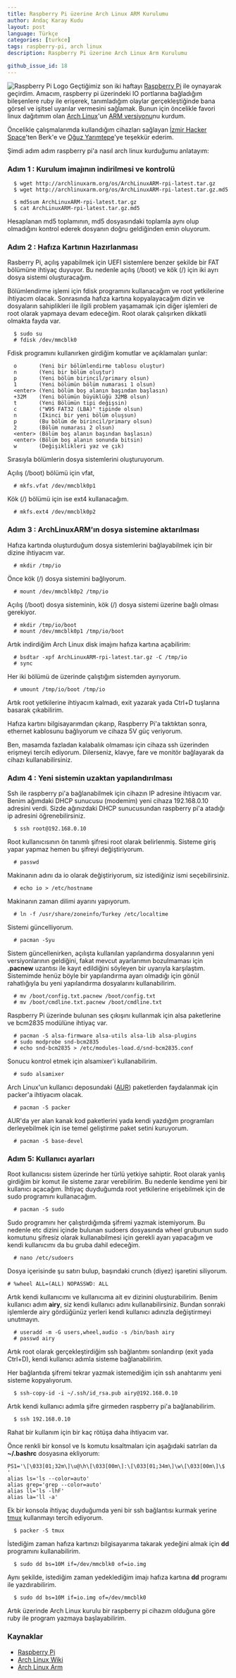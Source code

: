 ```yaml
---
title: Raspberry Pi üzerine Arch Linux ARM Kurulumu
author: Andaç Karay Kudu
layout: post
language: Türkçe
categories: [turkce]
tags: raspberry-pi, arch linux
description: Raspberry Pi üzerine Arch Linux Arm Kurulumu

github_issue_id: 18
---
```


![Raspberry Pi Logo](/img/raspberry_pi-logo.jpg)
Geçtiğimiz son iki haftayı [Raspberry Pi](http://www.raspberrypi.org/)
ile oynayarak geçirdim. Amacım, raspberry pi üzerindeki IO portlarına
bağladığım bileşenlere ruby ile erişerek, tanımladığım olaylar
gerçekleştiğinde bana görsel ve işitsel uyarılar vermesini sağlamak.
Bunun için öncelikle favori linux dağıtımım olan
[Arch Linux](http://archlinux.org)'un
[ARM versiyonu](http://archlinuxarm.org/)nu kurdum.

Öncelikle çalışmalarımda kullandığım cihazları sağlayan
[İzmir Hacker Space](http://izmirhs.org/)'ten Berk'e ve
[Oğuz Yarımtepe](https://twitter.com/oguzy)'ye teşekkür ederim.

Şimdi adım adım raspberry pi'a nasıl arch linux kurduğumu anlatayım:

### Adım 1 : Kurulum imajının indirilmesi ve kontrolü

~~~
  $ wget http://archlinuxarm.org/os/ArchLinuxARM-rpi-latest.tar.gz
  $ wget http://archlinuxarm.org/os/ArchLinuxARM-rpi-latest.tar.gz.md5

  $ md5sum ArchLinuxARM-rpi-latest.tar.gz
  $ cat ArchLinuxARM-rpi-latest.tar.gz.md5
~~~

Hesaplanan md5 toplamının, md5 dosyasındaki toplamla aynı olup olmadığını
kontrol ederek dosyanın doğru geldiğinden emin oluyorum.

### Adım 2 : Hafıza Kartının Hazırlanması

Rasberry Pi, açılış yapabilmek için UEFI sistemlere benzer şekilde bir
FAT bölümüne ihtiyaç duyuyor. Bu nedenle açılış (/boot) ve kök (/) için
iki ayrı dosya sistemi oluşturacağım.

Bölümlendirme işlemi için fdisk programını kullanacağım ve root
yetkilerine ihtiyacım olacak. Sonrasında hafıza kartına
kopyalayacağım dizin ve dosyaların sahiplikleri ile ilgili problem
yaşamamak için diğer işlemleri de root olarak yapmaya devam edeceğim.
Root olarak çalışırken dikkatli olmakta fayda var.

~~~
  $ sudo su
  # fdisk /dev/mmcblk0
~~~

Fdisk programını kullanırken girdiğim komutlar ve açıklamaları şunlar:

~~~
  o       (Yeni bir bölümlendirme tablosu oluştur)
  n       (Yeni bir bölüm oluştur)
  p       (Yeni bölüm birincil/primary olsun)
  1       (Yeni bölümün bölüm numarası 1 olsun)
  <enter> (Yeni bölüm boş alanın başından başlasın)
  +32M    (Yeni bölümün büyüklüğü 32MB olsun)
  t       (Yeni Bölümün tipi değişsin)
  c       ("W95 FAT32 (LBA)" tipinde olsun)
  n       (İkinci bir yeni bölüm oluşsun)
  p       (Bu bölüm de birincil/primary olsun)
  2       (Bölüm numarası 2 olsun)
  <enter> (Bölüm boş alanın başından başlasın)
  <enter> (Bölüm boş alanın sonunda bitsin)
  w       (Değişiklikleri yaz ve çık)
~~~

Sırasıyla bölümlerin dosya sistemlerini oluşturuyorum.

Açılış (/boot) bölümü için vfat,

~~~
  # mkfs.vfat /dev/mmcblk0p1
~~~

Kök (/) bölümü için ise ext4 kullanacağım.

~~~
  # mkfs.ext4 /dev/mmcblk0p2
~~~

### Adım 3 : ArchLinuxARM'ın dosya sistemine aktarılması

Hafıza kartında oluşturduğum dosya sistemlerini bağlayabilmek için bir
dizine ihtiyacım var.

~~~
  # mkdir /tmp/io
~~~

Önce kök (/) dosya sistemini bağlıyorum.

~~~
  # mount /dev/mmcblk0p2 /tmp/io
~~~

Açılış (/boot) dosya sisteminin, kök (/) dosya sistemi üzerine bağlı
olması gerekiyor.

~~~
  # mkdir /tmp/io/boot
  # mount /dev/mmcblk0p1 /tmp/io/boot
~~~

Artık indirdiğim Arch Linux disk imajını hafıza kartına açabilirim:

~~~
  # bsdtar -xpf ArchLinuxARM-rpi-latest.tar.gz -C /tmp/io
  # sync
~~~

Her iki bölümü de üzerinde çalıştığım sistemden ayırıyorum.

~~~
  # umount /tmp/io/boot /tmp/io
~~~

Artık root yetkilerine ihtiyacım kalmadı, exit yazarak yada Ctrl+D
tuşlarına basarak çıkabilirim.

Hafıza kartını bilgisayarımdan çıkarıp, Raspberry Pi'a taktıktan sonra,
ethernet kablosunu bağlıyorum ve cihaza 5V güç veriyorum.

Ben, masamda fazladan kalabalık olmaması için cihaza ssh üzerinden
erişmeyi tercih ediyorum. Dilerseniz, klavye, fare ve monitör bağlayarak
da cihazı kullanabilirsiniz.

### Adım 4 : Yeni sistemin uzaktan yapılandırılması

Ssh ile raspberry pi'a bağlanabilmek için cihazın IP adresine ihtiyacım
var. Benim ağımdaki DHCP sunucusu (modemim) yeni cihaza 192.168.0.10
adresini verdi. Sizde ağınızdaki DHCP sunucusundan raspberry pi'a
atadığı ip adresini öğrenebilirsiniz.

~~~
  $ ssh root@192.168.0.10
~~~

Root kullanıcısının ön tanımlı şifresi root olarak belirlenmiş. Sisteme
giriş yapar yapmaz hemen bu şifreyi değiştiriyorum.

~~~
  # passwd
~~~

Makinanın adını da io olarak değiştiriyorum, siz istediğiniz ismi
seçebilirsiniz.

~~~
  # echo io > /etc/hostname
~~~

Makinanın zaman dilimi ayarını yapıyorum.

~~~
  # ln -f /usr/share/zoneinfo/Turkey /etc/localtime
~~~

Sistemi güncelliyorum.

~~~
  # pacman -Syu
~~~

Sistem güncellenirken, açılışta kullanılan yapılandırma dosyalarının
yeni versiyonlarının geldiğini, fakat mevcut ayarlarımın bozulmaması
için **.pacnew** uzantısı ile kayıt edildiğini söyleyen bir uyarıyla
karşılaştım. Sistemimde henüz böyle bir yapılandırma ayarı olmadığı için
gönül rahatlığıyla bu yeni yapılandırma dosyalarını kullanabilirim.

~~~
  # mv /boot/config.txt.pacnew /boot/config.txt
  # mv /boot/cmdline.txt.pacnew /boot/cmdline.txt
~~~

Raspberry Pi üzerinde bulunan ses çıkışını kullanmak için alsa
paketlerine ve bcm2835 modülüne ihtiyaç var.

~~~
  # pacman -S alsa-firmware alsa-utils alsa-lib alsa-plugins
  # sudo modprobe snd-bcm2835
  # echo snd-bcm2835 > /etc/modules-load.d/snd-bcm2835.conf
~~~

Sonucu kontrol etmek için alsamixer'i kullanabilirim.

~~~
  # sudo alsamixer
~~~

Arch Linux'un kullanıcı deposundaki ([AUR](http://aur.archlinux.org/))
paketlerden faydalanmak için packer'a ihtiyacım olacak.

~~~
  # pacman -S packer
~~~

AUR'da yer alan kanak kod paketlerini yada kendi yazdığım programları
derleyebilmek için ise temel geliştirme paket setini kuruyorum.

~~~
  # pacman -S base-devel
~~~

### Adım 5: Kullanıcı ayarları

Root kullanıcısı sistem üzerinde her türlü yetkiye sahiptir. Root olarak
yanlış girdiğim bir komut ile sisteme zarar verebilirim. Bu nedenle
kendime yeni bir kullanıcı açacağım. İhtiyaç duyduğumda root yetkilerine
erişebilmek için de sudo programını kullanacağım.

~~~
  # pacman -S sudo
~~~

Sudo programını her çalıştırdığımda şifremi yazmak istemiyorum.
Bu nedenle etc dizini içinde bulunan sudoers dosyasında wheel grubunun
sudo komutunu şifresiz olarak kullanabilmesi için gerekli ayarı
yapacağım ve kendi kullanıcımı da bu gruba dahil edeceğim.

~~~
  # nano /etc/sudoers
~~~

Dosya içerisinde şu satırı bulup, başındaki crunch (diyez) işaretini
siliyorum.

    # %wheel ALL=(ALL) NOPASSWD: ALL

Artık kendi kullanıcımı ve kullanıcıma ait ev dizinini oluşturabilirim.
Benim kullanıcı adım **airy**, siz kendi kullanıcı adını
kullanabilirsiniz. Bundan sonraki işlemlerde airy gördüğünüz yerleri
kendi kullanıcı adınızla değiştirmeyi unutmayın.

~~~
  # useradd -m -G users,wheel,audio -s /bin/bash airy
  # passwd airy
~~~

Artık root olarak gerçekleştirdiğim ssh bağlantımı sonlandırıp (exit
yada Ctrl+D), kendi kullanıcı adımla sisteme bağlanabilirim.

Her bağlantıda şifremi tekrar yazmak istemediğim için ssh anahtarımı
yeni sisteme kopyalıyorum.

~~~
  $ ssh-copy-id -i ~/.ssh/id_rsa.pub airy@192.168.0.10
~~~

Artık kendi kullanıcı adımla şifre girmeden raspberry pi'a
bağlanabilirim.

~~~
  $ ssh 192.168.0.10
~~~

Rahat bir kullanım için bir kaç rötüşa daha ihtiyacım var.

Önce renkli bir konsol ve ls komutu kısaltmaları için aşağıdaki
satırları da **~/.bashrc** dosyasına ekliyorum:

    PS1='\[\033[01;32m\]\u@\h\[\033[00m\]:\[\033[01;34m\]\w\[\033[00m\]\$ '
    alias ls='ls --color=auto'
    alias grep='grep --color=auto'
    alias ll='ls -lhF'
    alias la='ll -a'

Ek bir konsola ihtiyaç duyduğumda yeni bir ssh bağlantısı kurmak yerine
[tmux](http://tmux.sourceforge.net/) kullanmayı tercih ediyorum.

~~~
  $ packer -S tmux
~~~

İstediğim zaman hafıza kartınızı bilgisayarıma takarak yedeğini
almak için **dd** programını kullanabilirim.

~~~
  $ sudo dd bs=10M if=/dev/mmcblk0 of=io.img
~~~

Aynı şekilde, istediğim zaman yedeklediğim imajı hafıza kartına **dd**
programı ile yazdırabilirim.

~~~
  $ sudo dd bs=10M if=io.img of=/dev/mmcblk0
~~~

Artık üzerinde Arch Linux kurulu bir raspberry pi cihazım olduğuna göre
ruby ile program yazmaya başlayabilirim.

### Kaynaklar
* [Raspberry Pi](http://www.raspberrypi.org/)
* [Arch Linux Wiki](https://wiki.archlinux.org/index.php/Raspberry_Pi)
* [Arch Linux Arm](http://archlinuxarm.org/platforms/armv6/raspberry-pi)
